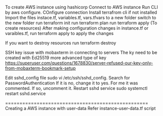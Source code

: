 To create AWS instance using hashicorp
Connect to AWS instance
Run CLI by aws configure. COnfigure connection
Install terrafrom cli if not installed
Import the files instace.tf, variables.tf, vars.tfvars to a new folder
switch to the new folder
run terraform init
run terraform plan
run terraform apply (To create resources)
After making configuration changes in instance.tf or varaibles.tf,
run terraform apply to apply the changes

If you want to destroy resources
run terraform destroy

SSH key issue with mobaxterm in connecting to servers
The ky need to be created with Ed25519 more advanced type of key
https://superuser.com/questions/1678830/server-refused-our-key-only-from-mobaxterm-bookmark-setup

Edit sshd_config file sudo vi /etc/ssh/sshd_config.
Search for PasswordAuthentication
If it is no, change it to yes. For me it was commented. If so, uncomment it.
Restart sshd service sudo systemctl restart sshd.service

==================================================
Creating a AWS instance with user-data
Refer instance-user-data.tf script